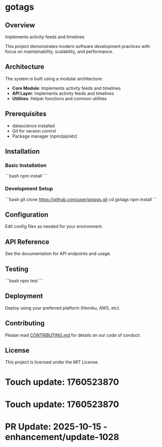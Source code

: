 # gotags

## Overview

Implements activity feeds and timelines

This project demonstrates modern software development practices with focus on maintainability, scalability, and performance.

## Architecture

The system is built using a modular architecture:

- **Core Module**: Implements activity feeds and timelines
- **API Layer**: Implements activity feeds and timelines
- **Utilities**: Helper functions and common utilities

## Prerequisites

- datascience installed
- Git for version control
- Package manager (npm/pip/etc)

## Installation

### Basic Installation

\`\`\`bash
npm install
\`\`\`

### Development Setup

\`\`\`bash
git clone https://github.com/user/gotags.git
cd gotags
npm install
\`\`\`

## Configuration

Edit config files as needed for your environment.

## API Reference

See the documentation for API endpoints and usage.

## Testing

\`\`\`bash
npm test
\`\`\`

## Deployment

Deploy using your preferred platform (Heroku, AWS, etc).

## Contributing

Please read [CONTRIBUTING.md](CONTRIBUTING.md) for details on our code of conduct.

## License

This project is licensed under the MIT License.

# Touch update: 1760523870

# Touch update: 1760523870

# PR Update: 2025-10-15 - enhancement/update-1028
